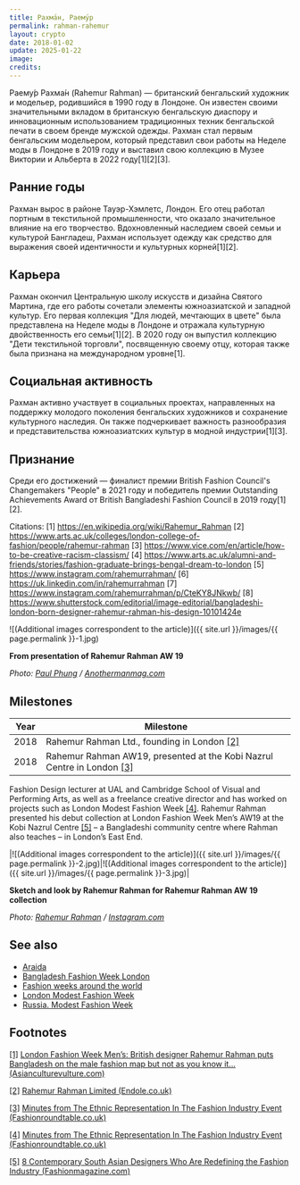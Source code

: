 ```yaml
---
title: Рахма́н, Раему́р
permalink: rahman-rahemur
layout: crypto
date: 2018-01-02
update: 2025-01-22
image:
credits:
---
```


Раему́р Рахма́н (Rahemur Rahman) — британский бенгальский художник и модельер, родившийся в 1990 году в Лондоне. Он известен своими значительными вкладом в британскую бенгальскую диаспору и инновационным использованием традиционных техник бенгальской печати в своем бренде мужской одежды. Рахман стал первым бенгальским модельером, который представил свои работы на Неделе моды в Лондоне в 2019 году и выставил свою коллекцию в Музее Виктории и Альберта в 2022 году[1][2][3].

## Ранние годы
Рахман вырос в районе Тауэр-Хэмлетс, Лондон. Его отец работал портным в текстильной промышленности, что оказало значительное влияние на его творчество. Вдохновленный наследием своей семьи и культурой Бангладеш, Рахман использует одежду как средство для выражения своей идентичности и культурных корней[1][2].

## Карьера
Рахман окончил Центральную школу искусств и дизайна Святого Мартина, где его работы сочетали элементы южноазиатской и западной культур. Его первая коллекция "Для людей, мечтающих в цвете" была представлена на Неделе моды в Лондоне и отражала культурную двойственность его семьи[1][2]. В 2020 году он выпустил коллекцию "Дети текстильной торговли", посвященную своему отцу, которая также была признана на международном уровне[1].

## Социальная активность
Рахман активно участвует в социальных проектах, направленных на поддержку молодого поколения бенгальских художников и сохранение культурного наследия. Он также подчеркивает важность разнообразия и представительства южноазиатских культур в модной индустрии[1][3].

## Признание
Среди его достижений — финалист премии British Fashion Council's Changemakers "People" в 2021 году и победитель премии Outstanding Achievements Award от British Bangladeshi Fashion Council в 2019 году[1][2].

Citations:
[1] https://en.wikipedia.org/wiki/Rahemur_Rahman
[2] https://www.arts.ac.uk/colleges/london-college-of-fashion/people/rahemur-rahman
[3] https://www.vice.com/en/article/how-to-be-creative-racism-classism/
[4] https://www.arts.ac.uk/alumni-and-friends/stories/fashion-graduate-brings-bengal-dream-to-london
[5] https://www.instagram.com/rahemurrahman/
[6] https://uk.linkedin.com/in/rahemurrahman
[7] https://www.instagram.com/rahemurrahman/p/CteKY8JNkwb/
[8] https://www.shutterstock.com/editorial/image-editorial/bangladeshi-london-born-designer-rahemur-rahman-his-design-10101424e

![(Additional images correspondent to the article)]({{ site.url }}/images/{{ page.permalink }}-1.jpg)

**From presentation of Rahemur Rahman AW 19**

*Photo: [Paul Phung](http://www.anothermanmag.com/style-grooming/10679/rahemur-rahman-fashion-designer-interview-london-fashion-week-mens) / [Anothermanmag.com](http://www.anothermanmag.com/style-grooming/10679/rahemur-rahman-fashion-designer-interview-london-fashion-week-mens)*


## Milestones

|Year|Milestone|
|-|-|
|2018|Rahemur Rahman Ltd., founding in London <span id="a2">[\[2\]](#f2)</span>|
|2018|Rahemur Rahman AW19, presented at the Kobi Nazrul Centre in London <span id="a3">[\[3\]](#f3)</span>|

Fashion Design lecturer at UAL and Cambridge School of Visual and Performing Arts, as well as a freelance creative director and has worked on projects such as London Modest Fashion Week <span id="a4">[\[4\]](#f4)</span>. Rahemur Rahman presented his debut collection at London Fashion Week Men’s AW19 at the Kobi Nazrul Centre <span id="a5">[\[5\]](#f5)</span> – a Bangladeshi community centre where Rahman also teaches – in London’s East End.

|![(Additional images correspondent to the article)]({{ site.url }}/images/{{ page.permalink }}-2.jpg)|![(Additional images correspondent to the article)]({{ site.url }}/images/{{ page.permalink }}-3.jpg)|

**Sketch and look by Rahemur Rahman for Rahemur Rahman AW 19 collection**

*Photo: [Rahemur Rahman](https://www.instagram.com/rahemurrahman/) / [Instagram.com](https://www.instagram.com/rahemurrahman/)*

## See also

+ [Araida](araida)
+ [Bangladesh Fashion Week London](bangladesh-fashion-week-london)
+ [Fashion weeks around the world](fashion-weeks-around-the-world)
+ [London Modest Fashion Week](london-modest-fashion-week)
+ [Russia. Modest Fashion Week](russia-modest-fashion-week)

## Footnotes

[[1]](#a1) <span id="f1"></span> [London Fashion Week Men’s: British designer Rahemur Rahman puts Bangladesh on the male fashion map but not as you know it… (Asianculturevulture.com)](http://asianculturevulture.com/portfolios/london-fashion-week-men-british-designer-rahemur-rahman-puts-bangladesh-on-the-male-fashion-map-but-not-as-you-know-it/)

[[2]](#a2) <span id="f2"></span> [Rahemur Rahman Limited (Endole.co.uk)](https://suite.endole.co.uk/insight/company/11684918-rahemur-rahman-limited)

[[3]](#a3) <span id="f2"></span> [Minutes from The Ethnic Representation In The Fashion Industry Event (Fashionroundtable.co.uk)](https://www.fashionroundtable.co.uk/news/ethnic-representation-in-the-fashion-industry-roundtable)

[[4]](#a4) <span id="f4"></span> [Minutes from The Ethnic Representation In The Fashion Industry Event (Fashionroundtable.co.uk)](https://www.fashionroundtable.co.uk/news/ethnic-representation-in-the-fashion-industry-roundtable)

[[5]](#a5) <span id="f5"></span> [8 Contemporary South Asian Designers Who Are Redefining the Fashion Industry (Fashionmagazine.com)](https://fashionmagazine.com/fashion/south-asian-designers/)
